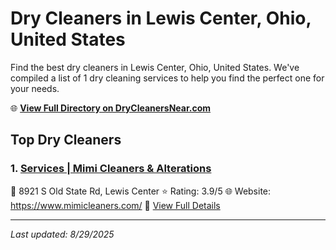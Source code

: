 # Dry Cleaners in Lewis Center, Ohio, United States

Find the best dry cleaners in Lewis Center, Ohio, United States. We've compiled a list of 1 dry cleaning services to help you find the perfect one for your needs.

🌐 **[View Full Directory on DryCleanersNear.com](https://drycleanersnear.com/city/US/Ohio/Lewis%20Center)**

## Top Dry Cleaners

### 1. [Services | Mimi Cleaners &amp; Alterations](https://drycleanersnear.com/dryCleaner/689aa0be2abe37ea0a6567a2/services-mimi-cleaners-amp-alterations)
📍 8921 S Old State Rd, Lewis Center
⭐ Rating: 3.9/5
🌐 Website: https://www.mimicleaners.com/
🔗 [View Full Details](https://drycleanersnear.com/dryCleaner/689aa0be2abe37ea0a6567a2/services-mimi-cleaners-amp-alterations)


---

*Last updated: 8/29/2025*
